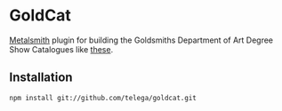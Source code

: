 # GoldCat

[Metalsmith](metalsmith.io) plugin for building the Goldsmiths Department of Art Degree Show Catalogues like [these](http://art.gold.ac.uk/exhibitions2016/).


## Installation

    npm install git://github.com/telega/goldcat.git